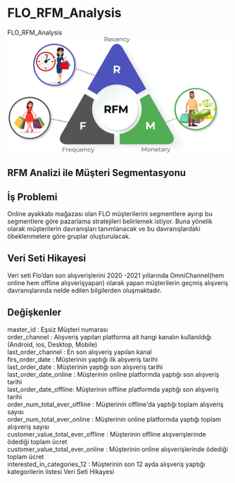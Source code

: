 # FLO_RFM_Analysis
FLO_RFM_Analysis
![rfm analitiği](https://github.com/merve77/FLO_RFM_Analysis/blob/main/images/rfm.png)
## RFM Analizi ile Müşteri Segmentasyonu
## İş Problemi
Online ayakkabı mağazası olan FLO müşterilerini segmentlere ayırıp bu segmentlere göre pazarlama stratejileri belirlemek istiyor.
Buna yönelik olarak müşterilerin davranışları tanımlanacak ve bu davranışlardaki öbeklenmelere göre gruplar oluşturulacak.
## Veri Seti Hikayesi
Veri seti Flo’dan son alışverişlerini 2020 -2021 yıllarında OmniChannel(hem online hem offline alışverişyapan) 
olarak yapan müşterilerin geçmiş alışveriş davranışlarında nelde edilen bilgilerden oluşmaktadır.
## Değişkenler
master_id : Eşsiz Müşteri numarası </br>
order_channel : Alışveriş yapılan platforma ait hangi kanalın kullanıldığı (Android, ios, Desktop, Mobile) </br>
last_order_channel : En son alışveriş yapılan kanal </br>
firs_order_date : Müşterinin yaptığı ilk alışveriş tarihi </br>
last_order_date : Müşterinin yaptığı son alışveriş tarihi </br>
last_order_date_online : Müşterinin online platformda yaptığı son alışveriş tarihi </br>
last_order_date_offline: Müşterinin offline platformda yaptığı son alışveriş tarihi </br>
order_num_total_ever_offline : Müşterinin offline'da yaptığı toplam alışveriş sayısı </br>
order_num_total_ever_online : Müşterinin online platformda yaptığı toplam alışveriş sayısı </br>
customer_value_total_ever_offline : Müşterinin offline alışverişlerinde ödediği toplam ücret </br>
customer_value_total_ever_online : Müşterinin online alışverişlerinde ödediği toplam ücret </br>
interested_in_categories_12 : Müşterinin son 12 ayda alışveriş yaptığı kategorilerin listesi Veri Seti Hikayesi </br>


